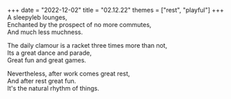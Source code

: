 +++
date = "2022-12-02"
title = "02.12.22"
themes = ["rest", "playful"]
+++
A sleepyleb lounges,  
Enchanted by the prospect of no more commutes,  
And much less muchness.  
  
The daily clamour is a racket three times more than not,  
Its a great dance and parade,  
Great fun and great games.  
  
Nevertheless, after work comes great rest,  
And after rest great fun.  
It's the natural rhythm of things.
